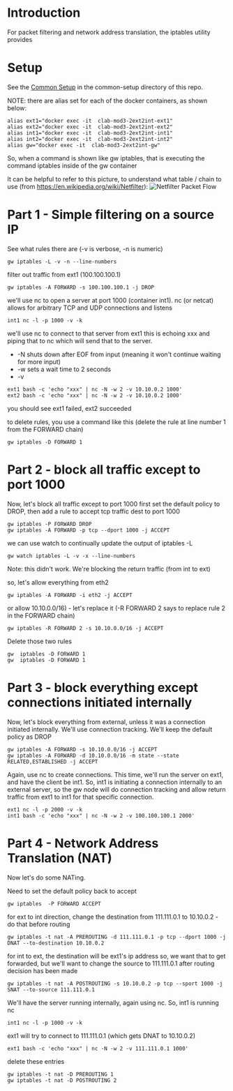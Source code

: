 # Introduction

For packet filtering and network address translation, the iptables utility provides

# Setup

See the [Common Setup](../common-setup/README.md) in the common-setup directory of this repo.


NOTE: there are alias set for each of the docker containers, as shown below:

```
alias ext1="docker exec -it  clab-mod3-2ext2int-ext1"
alias ext2="docker exec -it  clab-mod3-2ext2int-ext2"
alias int1="docker exec -it  clab-mod3-2ext2int-int1"
alias int2="docker exec -it  clab-mod3-2ext2int-int2"
alias gw="docker exec -it  clab-mod3-2ext2int-gw"
```

So, when a command is shown like gw iptables, that is executing the command iptables inside of the gw container


It can be helpful to refer to this picture, to understand what table / chain to use (from https://en.wikipedia.org/wiki/Netfilter):
![Netfilter Packet Flow](https://upload.wikimedia.org/wikipedia/commons/thumb/3/37/Netfilter-packet-flow.svg/1920px-Netfilter-packet-flow.svg.png)


# Part 1 - Simple filtering on a source IP


See what rules there are (-v is verbose, -n is numeric)
```
gw iptables -L -v -n --line-numbers
```

filter out traffic from ext1 (100.100.100.1)

```
gw iptables -A FORWARD -s 100.100.100.1 -j DROP
```

we'll use nc to open a server at port 1000 (container int1).  nc (or netcat) allows for arbitrary TCP and UDP connections and listens

```
int1 nc -l -p 1000 -v -k
```

we'll use nc to connect to that server from ext1 this is echoing xxx and piping that to nc which will send that to the server.
- -N shuts down after EOF from input (meaning it won't continue waiting for more input)
- -w sets a wait time to 2 seconds
- -v 

```
ext1 bash -c 'echo "xxx" | nc -N -w 2 -v 10.10.0.2 1000'
ext2 bash -c 'echo "xxx" | nc -N -w 2 -v 10.10.0.2 1000'
```

you should see ext1 failed, ext2 succeeded

to delete rules, you use a command like this (delete the rule at line number 1 from the FORWARD chain)

```
gw iptables -D FORWARD 1
```


# Part 2 - block all traffic except to port 1000

Now, let's block all traffic except to port 1000 first set the default policy to DROP, then add a rule to accept tcp traffic dest to port 1000

```
gw iptables -P FORWARD DROP
gw iptables -A FORWARD -p tcp --dport 1000 -j ACCEPT
```


we can use watch to continually update the output of iptables -L
```
gw watch iptables -L -v -x --line-numbers
```

Note: this didn't work.  We're blocking the return traffic (from int to ext)

so, let's allow everything from eth2
```
gw iptables -A FORWARD -i eth2 -j ACCEPT
```

or allow 10.10.0.0/16) - let's replace it (-R FORWARD 2 says to replace rule 2 in the FORWARD chain)
```
gw iptables -R FORWARD 2 -s 10.10.0.0/16 -j ACCEPT
```

Delete those two rules

```
gw  iptables -D FORWARD 1
gw  iptables -D FORWARD 1
```

# Part 3 - block everything except connections initiated internally

Now, let's block everything from external, unless it was a connection initiated internally.  We'll use connection tracking. We'll keep the default policy as DROP

```
gw iptables -A FORWARD -s 10.10.0.0/16 -j ACCEPT
gw iptables -A FORWARD -d 10.10.0.0/16 -m state --state RELATED,ESTABLISHED -j ACCEPT
```

Again, use nc to create connections.  This time, we'll run the server on ext1, and have the client be int1.  So, int1 is initiating a connection internally to an external server, so the gw node will do connection tracking and allow return traffic from ext1 to int1 for that specific connection.

```
ext1 nc -l -p 2000 -v -k
int1 bash -c 'echo "xxx" | nc -N -w 2 -v 100.100.100.1 2000'
```



# Part 4 - Network Address Translation (NAT)

Now let's do some NATing.  

Need to set the default policy back to accept
```
gw iptables  -P FORWARD ACCEPT
```


for ext to int direction, change the destination from 111.111.0.1 to 10.10.0.2 - do that before routing

```
gw iptables -t nat -A PREROUTING -d 111.111.0.1 -p tcp --dport 1000 -j DNAT --to-destination 10.10.0.2
```

for int to ext, the destination will be ext1's ip address so, we want that to get forwarded, but we'll want to change the source to 111.111.0.1 after routing decision has been made

```
gw iptables -t nat -A POSTROUTING -s 10.10.0.2 -p tcp --sport 1000 -j SNAT --to-source 111.111.0.1
```

We'll have the server running internally, again using nc.  So, int1 is running nc
```
int1 nc -l -p 1000 -v -k
```

ext1 will try to connect to 111.111.0.1 (which gets DNAT to 10.10.0.2)
```
ext1 bash -c 'echo "xxx" | nc -N -w 2 -v 111.111.0.1 1000'
```

delete these entries
```
gw iptables -t nat -D PREROUTING 1
gw iptables -t nat -D POSTROUTING 2
```





